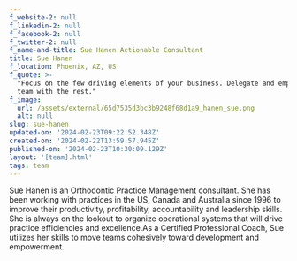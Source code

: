 ```yaml
---
f_website-2: null
f_linkedin-2: null
f_facebook-2: null
f_twitter-2: null
f_name-and-title: Sue Hanen Actionable Consultant
title: Sue Hanen
f_location: Phoenix, AZ, US
f_quote: >-
  "Focus on the few driving elements of your business. Delegate and empower your
  team with the rest."
f_image:
  url: /assets/external/65d7535d3bc3b9248f68d1a9_hanen_sue.png
  alt: null
slug: sue-hanen
updated-on: '2024-02-23T09:22:52.348Z'
created-on: '2024-02-22T13:59:57.945Z'
published-on: '2024-02-23T10:30:09.129Z'
layout: '[team].html'
tags: team
---
```


Sue Hanen is an Orthodontic Practice Management consultant. She has been working with practices in the US, Canada and Australia since 1996 to improve their productivity, profitability, accountability and leadership skills. She is always on the lookout to organize operational systems that will drive practice efficiencies and excellence.As a Certified Professional Coach, Sue utilizes her skills to move teams cohesively toward development and empowerment.
